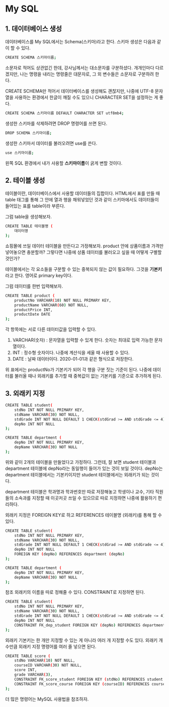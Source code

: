 # My SQL

## 1. 데이터베이스 생성
데이터베이스를 My SQL에서는 Schema(스키마)라고 한다. 스키마 생성은 다음과 같이 할 수 있다.

```bash
CREATE SCHEMA 스키마이름;
```

소문자로 적어도 상관없긴 한데, 강사님께서는 대소문자를 구분하셨다. 개개인마다 다르겠지만, 나는 명령을 내리는 명령줄은 대문자로, 그 외 변수들은 소문자로 구분하려 한다.

CREATE SCHEMA만 적어서 데이터베이스를 생성해도 괜찮지만, 나중에 UTF-8 문자열을 사용하는 환경에서 한글이 깨질 수도 있으니 CHARACTER SET을 설정하는 게 좋다.

```bash
CREATE SCHEMA 스키마이름 DEFAULT CHARACTER SET utf8mb4;
```

생성한 스키마를 삭제하려면 DROP 명령어를 쓰면 된다.

```bash
DROP SCHEMA 스키마이름;
```

생성한 스키마서 데이터를 불러오려면 use를 쓴다.

```bash
use 스키마이름;
```
왼쪽 SQL 환경에서 내가 사용할 **스키마이름**이 굵게 변할 것이다.

## 2. 테이블 생성
테이블이란, 데이터베이스에서 사용할 데이터들의 집합이다. HTML에서 표를 만들 때 table 태그를 통해 그 안에 열과 행을 채워넣었던 것과 같이 스키마에서도 데이터들이 들어있는 표를 table이라 부른다.

그럼 table을 생성해보자.

```bash
CREATE TABLE 테이블명 (
    데이터명
);
```
쇼핑몰에 쓰일 데이터 테이블을 만든다고 가정해보자. product 안에 상품이름과 가격만 넣어놓으면 충분할까? 그렇다면 나중에 상품 데이터를 불러오고 싶을 때 어떻게 구별할 것인가?

테이블에서는 각 요소들을 구분할 수 있는 중복되지 않는 값이 필요하다. 그것을 **기본키**라고 한다. 영어로 primary key이다.

그럼 데이터를 한번 입력해보자.

```bash
CREATE TABLE product (
    productNo VARCHAR(10) NOT NULL PRIMARY KEY,
    productName VARCHAR(60) NOT NULL,
    productPrice INT,
    productDate DATE
);
```
각 항목에는 서로 다른 데이터값을 입력할 수 있다.

 1. VARCHAR(숫자) : 문자열을 입력할 수 있게 한다. 숫자는 최대로 입력 가능한 문자열이다.
 2. INT : 정수형 숫자이다. 나중에 계산식을 세울 때 사용할 수 있다.
 3. DATE : 날짜 데이터이다. 2020-01-01과 같은 형식으로 저장한다.

위 표에서는 productNo가 기본키가 되어 각 행을 구분 짓는 기준이 된다. 나중에 데이터를 불러올 때나 외래키를 추가할 때 중복값이 없는 기본키를 기준으로 추가하게 된다.

## 3. 외래키 지정

```bash
CREATE TABLE student(
    stdNo INT NOT NULL PRIMARY KEY,
    stdName VARCHAR(30) NOT NULL,
    stdGrade INT NOT NULL DEFAULT 1 CHECK(stdGrad >= AND stdGrade <= 4),
    depNo INT NOT NULL
);

CREATE TABLE department (
    depNo INT NOT NULL PRIMARY KEY,
    depName VARCHAR(30) NOT NULL
);
```
위와 같이 2개의 테이블을 만들었다고 가정하다. 그런데, 잘 보면 student 테이블과 department 테이블에 depNo라는 동일행이 들어가 있는 것이 보일 것이다. depNo는 department 테이블에서는 기본키이지만 student 테이블에서는 외래키가 되는 것이다.

department 테이블은 학과명과 학과번호만 따로 저장해놓고 학생이나 교수, 기타 직원들의 소속과를 지정할 때 이곳저곳 쓰일 수 있으므로 따로 지정하면 나중에 활용하기 편리하다.

외래키 지정은 FOREIGN KEY로 하고 REFERENCES 테이블명 (외래키)를 통해 할 수 있다.

```bash
CREATE TABLE student(
    stdNo INT NOT NULL PRIMARY KEY,
    stdName VARCHAR(30) NOT NULL,
    stdGrade INT NOT NULL DEFAULT 1 CHECK(stdGrad >= AND stdGrade <= 4),
    depNo INT NOT NULL
    FOREIGN KEY (depNo) REFERENCES department (depNo)
);

CREATE TABLE department (
    depNo INT NOT NULL PRIMARY KEY,
    depName VARCHAR(30) NOT NULL
);
```
참조 외래키의 이름을 따로 정해줄 수 있다. CONSTRAINT로 지정하면 된다.

```bash
CREATE TABLE student(
    stdNo INT NOT NULL PRIMARY KEY,
    stdName VARCHAR(30) NOT NULL,
    stdGrade INT NOT NULL DEFAULT 1 CHECK(stdGrad >= AND stdGrade <= 4),
    depNo INT NOT NULL
    CONSTRAINT FK_dep_student FOREIGN KEY (depNo) REFERENCES department (depNo)
);
```
외래키 기본키는 한 개만 지정할 수 있는 게 아니라 여러 개 지정할 수도 있다. 외래키 개수만큼 외래키 지정 명령어를 여러 줄 넣으면 된다.

```bash
CREATE TABLE score (
	stdNo VARCHAR(10) NOT NULL,
    courseID VARCHAR(30) NOT NULL,
	score INT,
    grade VARCHAR(3),
    CONSTRAINT FK_score_student FOREIGN KEY (stdNo) REFERENCES student (stdNo),
    CONSTRAINT FK_score_course FOREIGN KEY (courseID) REFERENCES course (courseID)
);
```

더 많은 명령어는 MySQL 사용법을 참조하자.